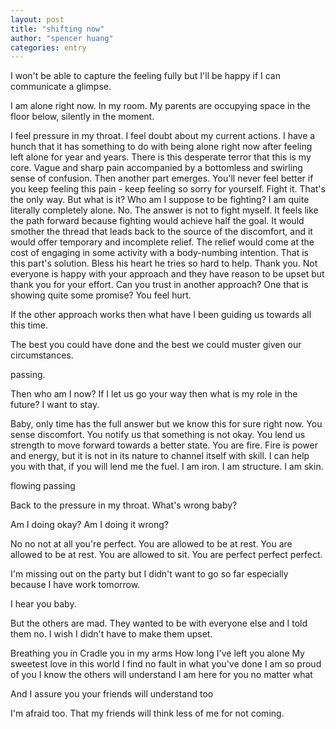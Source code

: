 ```yaml
---
layout: post
title: "shifting now"
author: "spencer huang"
categories: entry
---
```


I won't be able to capture the feeling fully but I'll be happy if I can communicate a glimpse.

I am alone right now. In my room. My parents are occupying space in the floor below, silently in the moment.

I feel pressure in my throat. I feel doubt about my current actions. I have a hunch that it has something to do with being alone right now after feeling left alone for year and years. There is this desperate terror that this is my core. Vague and sharp pain accompanied by a bottomless and swirling sense of confusion. Then another part emerges. You'll never feel better if you keep feeling this pain - keep feeling so sorry for yourself. Fight it. That's the only way. But what is it? Who am I suppose to be fighting? I am quite literally completely alone. No. The answer is not to fight myself. It feels like the path forward because fighting would achieve half the goal. It would smother the thread that leads back to the source of the discomfort, and it would offer temporary and incomplete relief. The relief would come at the cost of engaging in some activity with a body-numbing intention. That is this part's solution. Bless his heart he tries so hard to help. Thank you. Not everyone is happy with your approach and they have reason to be upset but thank you for your effort. Can you trust in another approach? One that is showing quite some promise? You feel hurt. 

If the other approach works then what have I been guiding us towards all this time. 

The best you could have done and the best we could muster given our circumstances. 

passing.

Then who am I now? If I let us go your way then what is my role in the future? I want to stay. 

Baby, only time has the full answer but we know this for sure right now. You sense discomfort. You notify us that something is not okay. You lend us strength to move forward towards a better state. You are fire. Fire is power and energy, but it is not in its nature to channel itself with skill. I can help you with that, if you will lend me the fuel. I am iron. I am structure. I am skin. 

flowing passing

Back to the pressure in my throat. What's wrong baby?

Am I doing okay? Am I doing it wrong?

No no not at all you're perfect. You are allowed to be at rest. You are allowed to be at rest. You are allowed to sit. You are perfect perfect perfect. 

I'm missing out on the party but I didn't want to go so far especially because I have work tomorrow. 

I hear you baby.

But the others are mad. They wanted to be with everyone else and I told them no. I wish I didn't have to make them upset. 

Breathing you in 
Cradle you in my arms
How long I've left you alone
My sweetest love in this world
I find no fault in what you've done
I am so proud of you
I know the others will understand
I am here for you no matter what

And I assure you your friends will understand too

I'm afraid too. That my friends will think less of me for not coming.